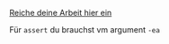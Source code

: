 [Reiche deine Arbeit hier ein](https://forms.gle/gJ6dQngUw8aeFEKNA)

Für `assert` du brauchst vm argument `-ea`

